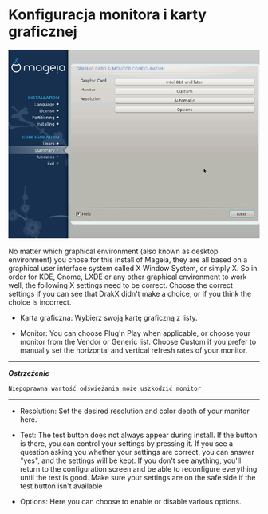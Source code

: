 # Konfiguracja monitora i karty graficznej

![](./images/dx2-configureX_chooser.png)


No matter which graphical environment (also known as desktop environment) you chose for this install of Mageia, they are all based on a graphical user interface system called X Window System, or simply X. So in order for KDE, Gnome, LXDE or any other graphical environment to work well, the following X settings need to be correct. Choose the correct settings if you can see that DrakX didn't make a choice, or if you think the choice is incorrect.

* Karta graficzna: Wybierz swoją kartę graficzną z listy.

* Monitor: You can choose Plug'n Play when applicable, or choose your monitor from the Vendor or Generic list. Choose Custom if you prefer to manually set the horizontal and vertical refresh rates of your monitor.

---

***Ostrzeżenie***

    Niepoprawna wartość odświeżania może uszkodzić monitor

---

* Resolution: Set the desired resolution and color depth of your monitor here.

* Test: The test button does not always appear during install. If the button is there, you can control your settings by pressing it. If you see a question asking you whether your settings are correct, you can answer "yes", and the settings will be kept. If you don't see anything, you'll return to the configuration screen and be able to reconfigure everything until the test is good. Make sure your settings are on the safe side if the test button isn't available

* Options: Here you can choose to enable or disable various options.
